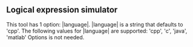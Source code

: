 ## Logical expression simulator

This tool has 1 option: |language|. |language| is a string that defaults to 'cpp'. The following values for |language| are supported:
'cpp', 'c', 'java', 'matlab'
Options is not needed.